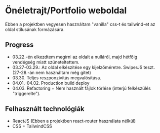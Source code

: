 # Önéletrajt/Portfolio weboldal

Ebben a projektben vegyesen használtam "vanilla" css-t és tailwind-et az oldal stílusának formázására.

## Progress

- 03.22.-én elkezdtem megírni az oldalt a nulláról, majd hétfőig vendégség miatt szüneteltettem.
- 03.27-03.29.: Az oldal elkészítése egy kijelzőméretre. SwiperJS teszt. (27-28.-án nem használtam még gitet)
- 03.30. Teljes reszponzivitás megvalósítása.
- 04.01.-04.02. Production build deploy
- 04.03. Refactoring + Nem használt fájlok törlése (interjú felkészülés "triggerelte").

## Felhasznált technológiák

- ReactJS (Ebben a projektben react-router használata nélkül)
- CSS + TailwindCSS
